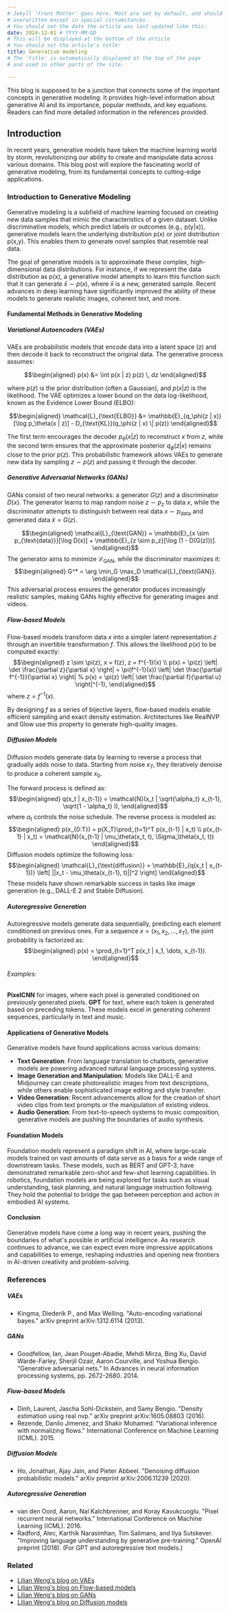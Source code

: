 ```yaml
---
# Jekyll 'Front Matter' goes here. Most are set by default, and should NOT be
# overwritten except in special circumstances.
# You should set the date the article was last updated like this:
date: 2024-12-01 # YYYY-MM-DD
# This will be displayed at the bottom of the article
# You should set the article's title:
title: Generative modeling
# The 'title' is automatically displayed at the top of the page
# and used in other parts of the site.

---
```

This blog is supposed to be a junction that connects some of the important concepts in generative modeling. It provides high-level information about generative AI and its importance, popular methods, and key equations. Readers can find more detailed information in the references provided.

## Introduction
In recent years, generative models have taken the machine learning world by storm, revolutionizing our ability to create and manipulate data across various domains. This blog post will explore the fascinating world of generative modeling, from its fundamental concepts to cutting-edge applications.
### Introduction to Generative Modeling
Generative modeling is a subfield of machine learning focused on creating new data samples that mimic the characteristics of a given dataset. Unlike discriminative models, which predict labels or outcomes (e.g., p(y|x)), generative models learn the underlying distribution p(x) or joint distribution p(x,y). This enables them to generate novel samples that resemble real data.

The goal of generative models is to approximate these complex, high-dimensional data distributions. For instance, if we represent the data distribution as p(x), a generative model attempts to learn this function such that it can generate $\bar{x} \sim p(x)$, where $\bar{x}$ is a new, generated sample. Recent advances in deep learning have significantly improved the ability of these models to generate realistic images, coherent text, and more.

#### Fundamental Methods in Generative Modeling
##### Variational Autoencoders (VAEs)
VAEs are probabilistic models that encode data into a latent space (z) and then decode it back to reconstruct the original data. The generative process assumes:

$$\begin{aligned}
p(x) &= \int p(x | z) p(z) \, dz
\end{aligned}$$

where $p(z)$ is the prior distribution (often a Gaussian), and $p(x|z)$ is the likelihood. The VAE optimizes a lower bound on the data log-likelihood, known as the Evidence Lower Bound (ELBO):

$$\begin{aligned}
\mathcal{L}_{\text{ELBO}} &= \mathbb{E}_{q_\phi(z | x)}[\log p_\theta(x | z)] - D_{\text{KL}}(q_\phi(z | x) \| p(z))
\end{aligned}$$

The first term encourages the decoder $p_\theta(x|z)$ to reconstruct $x$ from $z$, while the second term ensures that the approximate posterior $q_\phi(z|x)$ remains close to the prior $p(z)$. This probabilistic framework allows VAEs to generate new data by sampling $z \sim p(z)$ and passing it through the decoder.


##### Generative Adversarial Networks (GANs)
GANs consist of two neural networks: a generator $G(z)$ and a discriminator $D(x)$. The generator learns to map random noise $z \sim p_z$ to data $x$, while the discriminator attempts to distinguish between real data $x \sim p_{\text{data}}$ and generated data $\tilde{x} = G(z)$.

$$\begin{aligned}
\mathcal{L}_{\text{GAN}} = \mathbb{E}_{x \sim p_{\text{data}}}[\log D(x)] + \mathbb{E}_{z \sim p_z}[\log (1 - D(G(z)))].
\end{aligned}$$
The generator aims to minimize $\mathcal{L}_{\text{GAN}}$, while the discriminator maximizes it:
$$\begin{aligned}
G^* = \arg \min_G \max_D \mathcal{L}_{\text{GAN}}.
\end{aligned}$$
This adversarial process ensures the generator produces increasingly realistic samples, making GANs highly effective for generating images and videos.

##### Flow-based Models
Flow-based models transform data $x$ into a simpler latent representation $z$ through an invertible transformation $f$. This allows the likelihood $p(x)$ to be computed exactly:
$$\begin{aligned}
z \sim \pi(z), x = f(z), z = f^{-1}(x) \\
p(x) = \pi(z) \left| \det \frac{\partial z}{\partial x} \right| = \pi(f^{-1}(x)) \left| \det \frac{\partial f^{-1}}{\partial x} \right|
% p(x) = \pi(z) \left| \det \frac{\partial f}{\partial u} \right|^{-1},
\end{aligned}$$
where $z = f^{-1}(x)$.

By designing $f$ as a series of bijective layers, flow-based models enable efficient sampling and exact density estimation. Architectures like RealNVP and Glow use this property to generate high-quality images.


##### Diffusion Models
Diffusion models generate data by learning to reverse a process that gradually adds noise to data. Starting from noise $x_T$, they iteratively denoise to produce a coherent sample $x_0$.

The forward process is defined as:
$$\begin{aligned}
q(x_t | x_{t-1}) = \mathcal{N}(x_t | \sqrt{\alpha_t} x_{t-1}, \sqrt{1 - \alpha_t} I),
\end{aligned}$$
where $\alpha_t$ controls the noise schedule. The reverse process is modeled as:
$$\begin{aligned}
p(x_{0:T}) = p(X_T)\prod_{t=1}^T p(x_{t-1} | x_t) \\
p(x_{t-1} | x_t) = \mathcal{N}(x_{t-1} | \mu_\theta(x_t, t), \Sigma_\theta(x_t, t))
\end{aligned}$$
Diffusion models optimize the following loss:
$$\begin{aligned}
\mathcal{L}_{\text{diffusion}} = \mathbb{E}_{q(x_t | x_{t-1})} \left[ ||x_t - \mu_\theta(x_{t-1}, t)||^2 \right]
\end{aligned}$$
These models have shown remarkable success in tasks like image generation (e.g., DALL-E 2 and Stable Diffusion).

##### Autoregressive Generation
Autoregressive models generate data sequentially, predicting each element conditioned on previous ones. For a sequence $x = (x_1, x_2, \dots, x_T)$, the joint probability is factorized as:
$$\begin{aligned}
p(x) = \prod_{t=1}^T p(x_t | x_1, \dots, x_{t-1}).
\end{aligned}$$
###### Examples:
**PixelCNN** for images, where each pixel is generated conditioned on previously generated pixels.
**GPT** for text, where each token is generated based on preceding tokens.
These models excel in generating coherent sequences, particularly in text and music.

#### Applications of Generative Models
Generative models have found applications across various domains:
- **Text Generation**: From language translation to chatbots, generative models are powering advanced natural language processing systems.
- **Image Generation and Manipulation**: Models like DALL-E and Midjourney can create photorealistic images from text descriptions, while others enable sophisticated image editing and style transfer.
- **Video Generation**: Recent advancements allow for the creation of short video clips from text prompts or the manipulation of existing videos.
- **Audio Generation**: From text-to-speech systems to music composition, generative models are pushing the boundaries of audio synthesis.

#### Foundation Models
Foundation models represent a paradigm shift in AI, where large-scale models trained on vast amounts of data serve as a basis for a wide range of downstream tasks. These models, such as BERT and GPT-3, have demonstrated remarkable zero-shot and few-shot learning capabilities.
In robotics, foundation models are being explored for tasks such as visual understanding, task planning, and natural language instruction following. They hold the potential to bridge the gap between perception and action in embodied AI systems.

#### Conclusion
Generative models have come a long way in recent years, pushing the boundaries of what's possible in artificial intelligence. As research continues to advance, we can expect even more impressive applications and capabilities to emerge, reshaping industries and opening new frontiers in AI-driven creativity and problem-solving.

### References
##### VAEs
- Kingma, Diederik P., and Max Welling. "Auto-encoding variational bayes." arXiv preprint arXiv:1312.6114 (2013).
##### GANs
- Goodfellow, Ian, Jean Pouget-Abadie, Mehdi Mirza, Bing Xu, David Warde-Farley, Sherjil Ozair, Aaron Courville, and Yoshua Bengio. "Generative adversarial nets." In Advances in neural information processing systems, pp. 2672-2680. 2014.
##### Flow-based Models
- Dinh, Laurent, Jascha Sohl-Dickstein, and Samy Bengio. "Density estimation using real nvp." arXiv preprint arXiv:1605.08803 (2016).
- Rezende, Danilo Jimenez, and Shakir Mohamed. "Variational inference with normalizing flows." International Conference on Machine Learning (ICML). 2015.
##### Diffusion Models
- Ho, Jonathan, Ajay Jain, and Pieter Abbeel. "Denoising diffusion probabilistic models." arXiv preprint arXiv:2006.11239 (2020).
##### Autoregressive Generation
- van den Oord, Aaron, Nal Kalchbrenner, and Koray Kavukcuoglu. "Pixel recurrent neural networks." International Conference on Machine Learning (ICML). 2016.
- Radford, Alec, Karthik Narasimhan, Tim Salimans, and Ilya Sutskever. "Improving language understanding by generative pre-training." OpenAI preprint (2018). (For GPT and autoregressive text models.)

### Related
- [Lilian Weng's blog on VAEs](https://lilianweng.github.io/posts/2018-08-12-vae/)
- [Lilian Weng's blog on Flow-based models](https://lilianweng.github.io/posts/2018-10-13-flow-models/)
- [Lilian Weng's blog on GANs](https://lilianweng.github.io/posts/2017-08-20-gan/)
- [Lilian Weng's blog on Diffusion models](https://lilianweng.github.io/posts/2021-07-11-diffusion-models/)
